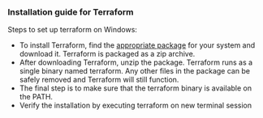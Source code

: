 ### Installation guide for Terraform
Steps to set up terraform on Windows:
- To install Terraform, find the [appropriate package](https://www.terraform.io/downloads.html) for your system and download it. Terraform is packaged as a zip archive.
- After downloading Terraform, unzip the package. Terraform runs as a single binary named terraform. Any other files in the package can be safely removed and Terraform will still function.
- The final step is to make sure that the terraform binary is available on the PATH.
- Verify the installation by executing terraform on new terminal session